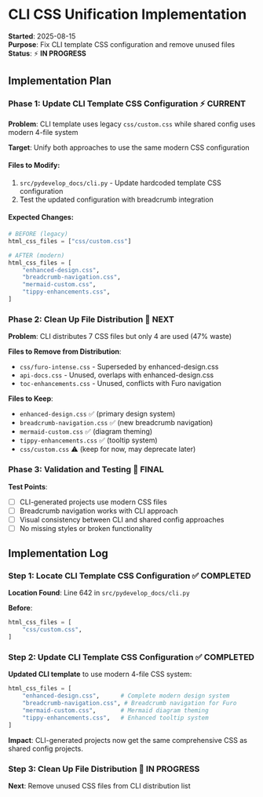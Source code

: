 # CLI CSS Unification Implementation

**Started**: 2025-08-15  
**Purpose**: Fix CLI template CSS configuration and remove unused files  
**Status**: ⚡ **IN PROGRESS**

## Implementation Plan

### Phase 1: Update CLI Template CSS Configuration ⚡ **CURRENT**

**Problem**: CLI template uses legacy `css/custom.css` while shared config uses modern 4-file system

**Target**: Unify both approaches to use the same modern CSS configuration

#### **Files to Modify**:

1. `src/pydevelop_docs/cli.py` - Update hardcoded template CSS configuration
2. Test the updated configuration with breadcrumb integration

#### **Expected Changes**:

```python
# BEFORE (legacy)
html_css_files = ["css/custom.css"]

# AFTER (modern)
html_css_files = [
    "enhanced-design.css",
    "breadcrumb-navigation.css",
    "mermaid-custom.css",
    "tippy-enhancements.css",
]
```

### Phase 2: Clean Up File Distribution 🧹 **NEXT**

**Problem**: CLI distributes 7 CSS files but only 4 are used (47% waste)

**Files to Remove from Distribution**:

- `css/furo-intense.css` - Superseded by enhanced-design.css
- `api-docs.css` - Unused, overlaps with enhanced-design.css
- `toc-enhancements.css` - Unused, conflicts with Furo navigation

**Files to Keep**:

- `enhanced-design.css` ✅ (primary design system)
- `breadcrumb-navigation.css` ✅ (new breadcrumb navigation)
- `mermaid-custom.css` ✅ (diagram theming)
- `tippy-enhancements.css` ✅ (tooltip system)
- `css/custom.css` ⚠️ (keep for now, may deprecate later)

### Phase 3: Validation and Testing 🧪 **FINAL**

**Test Points**:

- [ ] CLI-generated projects use modern CSS files
- [ ] Breadcrumb navigation works with CLI approach
- [ ] Visual consistency between CLI and shared config approaches
- [ ] No missing styles or broken functionality

## Implementation Log

### Step 1: Locate CLI Template CSS Configuration ✅ **COMPLETED**

**Location Found**: Line 642 in `src/pydevelop_docs/cli.py`

**Before**:

```python
html_css_files = [
    "css/custom.css",
]
```

### Step 2: Update CLI Template CSS Configuration ✅ **COMPLETED**

**Updated CLI template** to use modern 4-file CSS system:

```python
html_css_files = [
    "enhanced-design.css",      # Complete modern design system
    "breadcrumb-navigation.css", # Breadcrumb navigation for Furo
    "mermaid-custom.css",       # Mermaid diagram theming
    "tippy-enhancements.css",   # Enhanced tooltip system
]
```

**Impact**: CLI-generated projects now get the same comprehensive CSS as shared config projects.

### Step 3: Clean Up File Distribution 🔄 **IN PROGRESS**

**Next**: Remove unused CSS files from CLI distribution list
